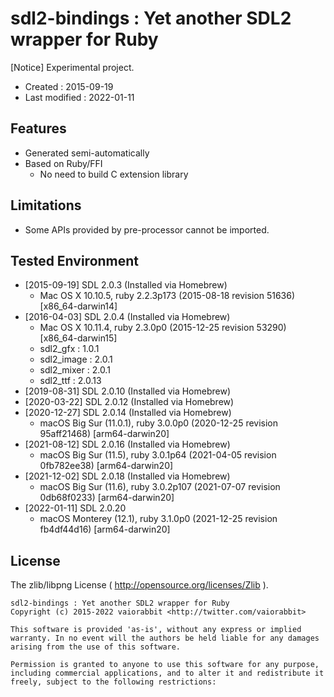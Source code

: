 <!-- -*- mode:markdown; coding:utf-8; -*- -->

# sdl2-bindings : Yet another SDL2 wrapper for Ruby #

[Notice] Experimental project.

*   Created : 2015-09-19
*   Last modified : 2022-01-11

## Features ##

*   Generated semi-automatically
*   Based on Ruby/FFI
    *   No need to build C extension library


## Limitations ##

*   Some APIs provided by pre-processor cannot be imported.

## Tested Environment ##

*   [2015-09-19] SDL 2.0.3 (Installed via Homebrew)
    *   Mac OS X 10.10.5, ruby 2.2.3p173 (2015-08-18 revision 51636) [x86_64-darwin14]
*   [2016-04-03] SDL 2.0.4 (Installed via Homebrew)
    *   Mac OS X 10.11.4, ruby 2.3.0p0 (2015-12-25 revision 53290) [x86_64-darwin15]
    *   sdl2_gfx : 1.0.1
    *   sdl2_image : 2.0.1
    *   sdl2_mixer : 2.0.1
    *   sdl2_ttf : 2.0.13
*   [2019-08-31] SDL 2.0.10 (Installed via Homebrew)
*   [2020-03-22] SDL 2.0.12 (Installed via Homebrew)
*   [2020-12-27] SDL 2.0.14 (Installed via Homebrew)
    *   macOS Big Sur (11.0.1), ruby 3.0.0p0 (2020-12-25 revision 95aff21468) [arm64-darwin20]
*   [2021-08-12] SDL 2.0.16 (Installed via Homebrew)
    *   macOS Big Sur (11.5), ruby 3.0.1p64 (2021-04-05 revision 0fb782ee38) [arm64-darwin20]
*   [2021-12-02] SDL 2.0.18 (Installed via Homebrew)
    *   macOS Big Sur (11.6), ruby 3.0.2p107 (2021-07-07 revision 0db68f0233) [arm64-darwin20]
*   [2022-01-11] SDL 2.0.20
    *   macOS Monterey (12.1), ruby 3.1.0p0 (2021-12-25 revision fb4df44d16) [arm64-darwin20]

## License ##

The zlib/libpng License ( http://opensource.org/licenses/Zlib ).

    sdl2-bindings : Yet another SDL2 wrapper for Ruby
    Copyright (c) 2015-2022 vaiorabbit <http://twitter.com/vaiorabbit>

    This software is provided 'as-is', without any express or implied
    warranty. In no event will the authors be held liable for any damages
    arising from the use of this software.

    Permission is granted to anyone to use this software for any purpose,
    including commercial applications, and to alter it and redistribute it
    freely, subject to the following restrictions:
